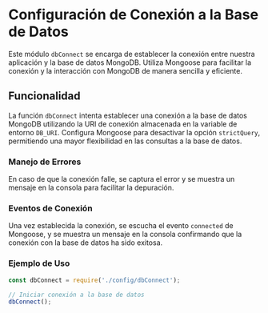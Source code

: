 # Configuración de Conexión a la Base de Datos

Este módulo `dbConnect` se encarga de establecer la conexión entre nuestra aplicación y la base de datos MongoDB. Utiliza Mongoose para facilitar la conexión y la interacción con MongoDB de manera sencilla y eficiente.

## Funcionalidad

La función `dbConnect` intenta establecer una conexión a la base de datos MongoDB utilizando la URI de conexión almacenada en la variable de entorno `DB_URI`. Configura Mongoose para desactivar la opción `strictQuery`, permitiendo una mayor flexibilidad en las consultas a la base de datos.

### Manejo de Errores

En caso de que la conexión falle, se captura el error y se muestra un mensaje en la consola para facilitar la depuración.

### Eventos de Conexión

Una vez establecida la conexión, se escucha el evento `connected` de Mongoose, y se muestra un mensaje en la consola confirmando que la conexión con la base de datos ha sido exitosa.

### Ejemplo de Uso

```javascript
const dbConnect = require('./config/dbConnect');

// Iniciar conexión a la base de datos
dbConnect();
